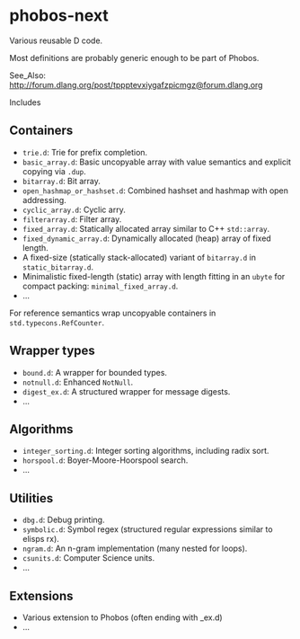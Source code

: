# phobos-next

Various reusable D code.

Most definitions are probably generic enough to be part of Phobos.

See_Also: http://forum.dlang.org/post/tppptevxiygafzpicmgz@forum.dlang.org

Includes

## Containers
- `trie.d`: Trie for prefix completion.
- `basic_array.d`: Basic uncopyable array with value semantics and explicit
  copying via `.dup`.
- `bitarray.d`: Bit array.
- `open_hashmap_or_hashset.d`: Combined hashset and hashmap with open addressing.
- `cyclic_array.d`: Cyclic arry.
- `filterarray.d`: Filter array.
- `fixed_array.d`: Statically allocated array similar to C++ `std::array`.
- `fixed_dynamic_array.d`: Dynamically allocated (heap) array of fixed length.
- A fixed-size (statically stack-allocated) variant of `bitarray.d` in `static_bitarray.d`.
- Minimalistic fixed-length (static) array with length fitting in an `ubyte` for
compact packing: `minimal_fixed_array.d`.
- ...

For reference semantics wrap uncopyable containers in `std.typecons.RefCounter`.

## Wrapper types
- `bound.d`: A wrapper for bounded types.
- `notnull.d`: Enhanced `NotNull`.
- `digest_ex.d`: A structured wrapper for message digests.
- ...

## Algorithms

- `integer_sorting.d`: Integer sorting algorithms, including radix sort.
- `horspool.d`: Boyer-Moore-Hoorspool search.
- ...

## Utilities

- `dbg.d`: Debug printing.
- `symbolic.d`: Symbol regex (structured regular expressions similar to elisps rx).
- `ngram.d`: An n-gram implementation (many nested for loops).
- `csunits.d`: Computer Science units.
- ...

## Extensions
- Various extension to Phobos (often ending with _ex.d)
- ...
